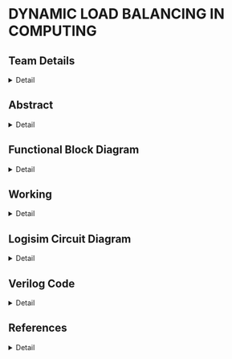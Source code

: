 # DYNAMIC LOAD BALANCING IN COMPUTING

<!-- First Section -->
## Team Details
<details> 
  <summary>Detail</summary>

  > Semester: 3rd Sem B. Tech. CSE

  > Section: S2

  >Team-ID: S2-T16 

  > Member-1:	G. SANTHOSH BALAJI , 231CS224 , santhoshbalajig.231cs224@nitk.edu.in


  > Member-2:	M. DATTATREYA LAXMI NARASIMHA , 231CS231 , manepallidattatreyalaxminarasimha.231cs231@nitk.edu.in


  > Member-3:	T. SAI NISHNATH RAO , 231CS260 , tungenasainishnathrao.231cs260@nitk.edu.in

</details>

<!-- Second Section -->
## Abstract
<details>
  <summary>Detail</summary>
  
 ### Motivation
 
  In an era where computing demands are increasing hence, efficient resource management is crucial to
  ensure better performance and reliability in distributed systems and cloud infrastructures.
  General static load balancing methods generally fail in dynamically changing workloads, 
  leading to inefficiencies. Dynamic load balancing emerges as a crucial solution.

### Problem Statement

This project aims to create a dynamic load balancing system that automatically adjusts on how workloads are shared among servers to prevent any single server from becoming
overwhelmed. The goal is to improve overall system speed and efficiency, especially when the number
of tasks change.

### Features

• The clock is used to synchronize the operations of all components. This guarantees that no two
tasks are allocated at the same time, preventing conflicts or misallocations. It displays the time
for the request to get accepted by server.

• LEDs are incorporated to provide real-time visual feedback of the system’s operation.

• If a server’s counter exceeds a predefined threshold, the system initiates load rebalancing.Which
reassigns the request to different server.

• Dynamic load balancing systems can prioritize certain tasks over others based on predefined
criteria such as urgency, resource intensity or deadline.

• Dynamic load balancing can reduce the overall power consumption of a system.


</details>



## Functional Block Diagram
<details>
  <summary>Detail</summary>  


![dds](https://github.com/user-attachments/assets/120739ab-7096-4d4e-b12c-97c9306b10cf)

</details>

## Working

<details>

<summary>Detail</summary>

### working

### functional table

### flowchart


![flowchart](https://github.com/user-attachments/assets/cf6bb252-001f-4627-a021-8c0b6b446b7e)


</details>


## Logisim Circuit Diagram

<details>

<summary>Detail</summary>
![Main ](https://github.com/user-attachments/assets/25d033cf-1b90-44fc-a4ac-de58e834eb1c)

  
</details>

## Verilog Code

<details>

<summary>Detail</summary>
  
### Test bench File

</details>

## References
<details>

  <summary>Detail</summary>
  
</details>
